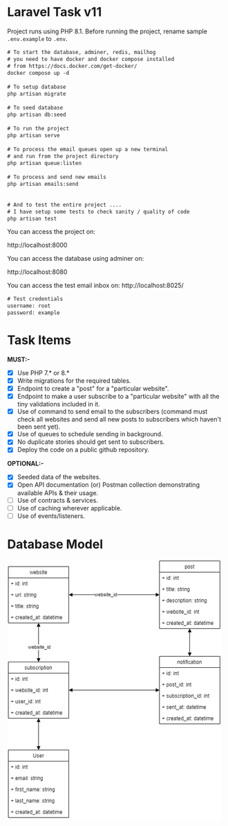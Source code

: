 # Laravel Task v11

Project runs using PHP 8.1. Before running the project, rename sample `.env.example` to `.env`.

```shell
# To start the database, adminer, redis, mailhog
# you need to have docker and docker compose installed
# from https://docs.docker.com/get-docker/
docker compose up -d

# To setup database
php artisan migrate

# To seed database
php artisan db:seed

# To run the project
php artisan serve

# To process the email queues open up a new terminal
# and run from the project directory
php artisan queue:listen

# To process and send new emails
php artisan emails:send


# And to test the entire project ....
# I have setup some tests to check sanity / quality of code
php artisan test
```

You can access the project on:

http://localhost:8000

You can access the database using adminer on:

http://localhost:8080

You can access the test email inbox on:
http://localhost:8025/

```shell
# Test credentials
username: root
password: example
```

# Task Items

**MUST:-**

- [x] Use PHP 7.* or 8.*
- [x] Write migrations for the required tables.
- [x] Endpoint to create a "post" for a "particular website".
- [x] Endpoint to make a user subscribe to a "particular website" with all the tiny validations included in it.
- [x] Use of command to send email to the subscribers (command must check all websites and send all new posts to
  subscribers which haven't been sent yet).
- [x] Use of queues to schedule sending in background.
- [x] No duplicate stories should get sent to subscribers.
- [x] Deploy the code on a public github repository.

**OPTIONAL:-**

- [x] Seeded data of the websites.
- [x] Open API documentation (or) Postman collection demonstrating available APIs & their usage.
- [ ] Use of contracts & services.
- [ ] Use of caching wherever applicable.
- [ ] Use of events/listeners.

# Database Model

![Database Model](/docs/diagams.jpg)
